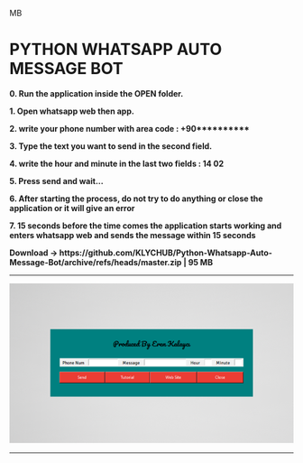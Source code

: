  MB<b><h1 align="left">PYTHON WHATSAPP AUTO MESSAGE BOT</h1></b>

<p><b>0. Run the application inside the OPEN folder.</b></p>
<p><b>1. Open whatsapp web then app.</b></p>
<p><b>2. write your phone number with area code : +90**********</b></p>
<p><b>3. Type the text you want to send in the second field.</b></p>
<p><b>4. write the hour and minute in the last two fields : 14 02 </b></p>
<p><b>5. Press send and wait...</b></p> 
<p><b>6. After starting the process, do not try to do anything or close the application or it will give an error</b></p>
<p><b>7. 15 seconds before the time comes the application starts working and enters whatsapp web and sends the message within 15 seconds</b></p> 

<div align=left><b>Download -> https://github.com/KLYCHUB/Python-Whatsapp-Auto-Message-Bot/archive/refs/heads/master.zip | 95 MB</b></div>

<hr/>
<div align=left><img src="https://raw.githubusercontent.com/KLYCHUB/environment/main/text%20spam%20bot/Ekran%20G%C3%B6r%C3%BCnt%C3%BCs%C3%BC%20(114).png"></div>
<hr/>
